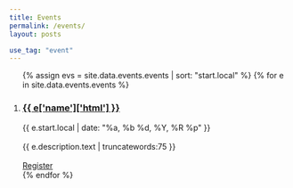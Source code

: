 ```yaml
---
title: Events
permalink: /events/
layout: posts

use_tag: "event"
---
```


<ol class="posts">
{% assign evs = site.data.events.events | sort: "start.local" %}
{% for e in site.data.events.events %}
<li>
    <h3>
	<a href="{{ e.url }}">
      {{ e['name']['html'] }}
    </a>
	</h3>
	<div class="post-date">{{ e.start.local | date: "%a, %b %d, %Y, %R %p" }}</div>
	<br/>
	<div class="post-excerpt">{{ e.description.text | truncatewords:75 }} </div>
	<br/>
	<div><a href="{{ e.url }}">Register</a>
	</li>
{% endfor %}
</ol>
